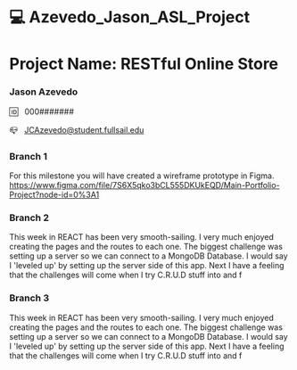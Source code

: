 # 💻 Azevedo_Jason_ASL_Project

# Project Name: RESTful Online Store

### Jason Azevedo

🆔 &nbsp; 000#######

📪 &nbsp; JCAzevedo@student.fullsail.edu


### Branch 1

For this milestone you will have created a wireframe prototype in Figma. 
https://www.figma.com/file/7S6X5qko3bCL555DKUkEQD/Main-Portfolio-Project?node-id=0%3A1

### Branch 2

This week in REACT has been very smooth-sailing. I very much enjoyed creating the pages and the routes to each one. The biggest challenge was setting up a server so we can connect to a MongoDB Database. I would say I 'leveled up' by setting up the server side of this app. Next I have a feeling that the challenges will come when I try C.R.U.D stuff into and f

### Branch 3

This week in REACT has been very smooth-sailing. I very much enjoyed creating the pages and the routes to each one. The biggest challenge was setting up a server so we can connect to a MongoDB Database. I would say I 'leveled up' by setting up the server side of this app. Next I have a feeling that the challenges will come when I try C.R.U.D stuff into and f
